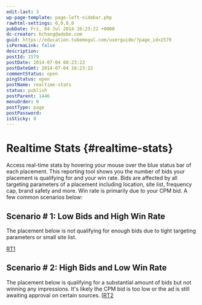 ```yaml
---
edit-last: 3
wp-page-template: page-left-sidebar.php
rawhtml-settings: 0,0,0,0
pubDate: Fri, 04 Jul 2014 16:23:22 +0000
dc-creator: hchang@adobe.com
guid: https://education.tubemogul.com/userguide/?page_id=1579
isPermaLink: false
description: 
postId: 1579
postDate: 2014-07-04 08:23:22
postDateGmt: 2014-07-04 16:23:22
commentStatus: open
pingStatus: open
postName: realtime-stats
status: publish
postParent: 1446
menuOrder: 0
postType: page
postPassword: 
isSticky: 0
---
```


# Realtime Stats {#realtime-stats}

Access real-time stats by hovering your mouse over the blue status bar of each placement. This reporting tool shows you the number of bids your placement is qualifying for and your win rate. Bids are affected by all targeting parameters of a placement including location, site list, frequency cap, brand safety and more. Win rate is primarily due to your CPM bid. A few common scenarios below:
  
## Scenario # 1: Low Bids and High Win Rate
  
The placement below is not qualifying for enough bids due to tight targeting parameters or small site list.

[RT1](assets/rt1.jpg)

  
## Scenario # 2: High Bids and Low Win Rate
  
The placement below is qualifying for a substantial amount of bids but not winning any impressions. It's likely the CPM bid is too low or the ad is still awaiting approval on certain sources.  [[RT2](assets/rt2.jpg)
